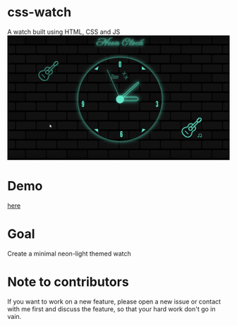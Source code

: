 # css-watch
A watch built using HTML, CSS and JS
![Screenshot](https://github.com/rajeevcodes0/css-watch/blob/main/screenshot.png)

# Demo
[here](https://rajeevcodes0.github.io/css-watch/)

# Goal
Create a minimal neon-light themed watch

# Note to contributors
If you want to work on a new feature, please open a new issue or contact with me first and discuss the feature, so that your hard work don't go in vain.
